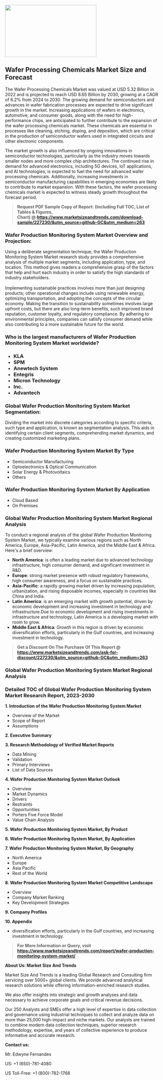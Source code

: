 <p><img class="alignnone size-medium wp-image-20088" src="https://ffe5etoiles.com/wp-content/uploads/2024/12/MST1-300x171.png" alt="" width="300" height="171" /></p><h2>Wafer Processing Chemicals Market Size and Forecast</h2><p>The Wafer Processing Chemicals Market was valued at USD 5.32 Billion in 2022 and is projected to reach USD 8.65 Billion by 2030, growing at a CAGR of 6.2% from 2024 to 2030. The growing demand for semiconductors and advances in wafer fabrication processes are expected to drive significant growth in the market. Increasing applications of wafers in electronics, automotive, and consumer goods, along with the need for high-performance chips, are anticipated to further contribute to the expansion of the wafer processing chemicals market. These chemicals are essential in processes like cleaning, etching, doping, and deposition, which are critical in the production of semiconductor wafers used in integrated circuits and other electronic components.</p><p>The market growth is also influenced by ongoing innovations in semiconductor technologies, particularly as the industry moves towards smaller nodes and more complex chip architectures. The continued rise in demand for advanced electronics, including 5G devices, IoT applications, and AI technologies, is expected to fuel the need for advanced wafer processing chemicals. Additionally, increasing investments in semiconductor manufacturing capabilities in emerging economies are likely to contribute to market expansion. With these factors, the wafer processing chemicals market is expected to witness steady growth throughout the forecast period.</p></p><blockquote id="" class=""><strong>Request PDF Sample Copy of Report: (Including Full TOC, List of Tables &amp; Figures, Chart)&nbsp;@&nbsp;<strong><a href="https://www.marketsizeandtrends.com/download-sample/227230/&utm_source=github-GC&utm_medium=263" target="_blank">https://www.marketsizeandtrends.com/download-sample/227230/&utm_source=github-GC&utm_medium=263</a></strong></strong></blockquote><h3 id="" class="">Wafer Production Monitoring System Market&nbsp;Overview and Projection:</h3><p id="" class="">Using a deliberate segmentation technique, the Wafer Production Monitoring System Market research study provides a comprehensive analysis of multiple market segments, including application, type, and location. This method gives readers a comprehensive grasp of the factors that help and hurt each industry in order to satisfy the high standards of industry stakeholders. <br /> <br />Implementing sustainable practices involves more than just designing products; other operational changes include using renewable energy, optimizing transportation, and adopting the concepts of the circular economy. Making the transition to sustainability sometimes involves large upfront costs, but there are also long-term benefits, such improved brand reputation, customer loyalty, and regulatory compliance. By adhering to environmental principles, companies can satisfy consumer demand while also contributing to a more sustainable future for the world.</p><h3 id="" class="">Who is the largest manufacturers of&nbsp;Wafer Production Monitoring System Market worldwide?</h3><h3 class=""><p><ul><li>KLA </li><li> SPM </li><li> Anewtech System </li><li> Entegris </li><li> Micron Technology </li><li> Inc. </li><li> Advantech</li></ul></p></h3><h3 id="" class="">Global&nbsp;Wafer Production Monitoring System Market Segmentation:</h3><p id="" class="">Dividing the market into discrete categories according to specific criteria, such type and application, is known as segmentation analysis. This aids in identifying certain client segments, comprehending market dynamics, and creating customized marketing plans.</p><h3 id="" class="">Wafer Production Monitoring System Market&nbsp;By Type</h3><p><p><ul><li>Semiconductor Manufacturing</li><li> Optoelectronics & Optical Communication</li><li> Solar Energy & Photovoltaics</li><li> Others</p></li></ul></p></p><h3 id="" class="">Wafer Production Monitoring System Market&nbsp;By Application</h3><p class=""><p><ul><li>Cloud Based</li><li> On Premises</li></ul></p></p><h3 id="" class="">Global Wafer Production Monitoring System Market Regional Analysis</h3><p id="" class="">To conduct a regional analysis of the global Wafer Production Monitoring System Market, we typically examine various regions such as North America, Europe, Asia-Pacific, Latin America, and the Middle East &amp; Africa. Here's a brief overview:</p><ul><li><strong>North America</strong>: is often a leading market due to advanced technology infrastructure, high consumer demand, and significant investment in R&amp;D.</li><li><strong>Europe</strong>: strong market presence with robust regulatory frameworks, high consumer awareness, and a focus on sustainable practices.</li><li><strong>Asia-Pacific</strong>: a rapidly growing market driven by increasing population, urbanization, and rising disposable incomes, especially in countries like China and India.</li><li><strong>Latin America</strong>: is an emerging market with growth potential, driven by economic development and increasing investment in technology and infrastructure.Due to economic development and rising investments in infrastructure and technology, Latin America is a developing market with room to grow.</li><li><strong>Middle East &amp; Africa</strong>: Growth in this region is driven by economic diversification efforts, particularly in the Gulf countries, and increasing investment in technology.</li></ul><blockquote id="" class=""><strong>Get a Discount On The Purchase Of This Report @ <strong><a href="https://www.marketsizeandtrends.com/ask-for-discount/227230/&utm_source=github-GC&utm_medium=263" target="_blank">https://www.marketsizeandtrends.com/ask-for-discount/227230/&utm_source=github-GC&utm_medium=263</a></strong></strong></blockquote><h3 id="" class="">Global Wafer Production Monitoring System Market Regional Analysis</h3><h3 id="" class="">Detailed TOC of Global Wafer Production Monitoring System Market Research Report, 2023-2030</h3><p id="" class=""><strong>1. Introduction of the Wafer Production Monitoring System Market</strong></p><ul><li>Overview of the Market</li><li>Scope of Report</li><li>Assumptions</li></ul><p id="" class=""><strong>2. Executive Summary</strong></p><p id="" class=""><strong>3. Research Methodology of Verified Market Reports</strong></p><ul><li>Data Mining</li><li>Validation</li><li>Primary Interviews</li><li>List of Data Sources</li></ul><p id="" class=""><strong>4. Wafer Production Monitoring System Market Outlook</strong></p><ul><li>Overview</li><li>Market Dynamics</li><li>Drivers</li><li>Restraints</li><li>Opportunities</li><li>Porters Five Force Model</li><li>Value Chain Analysis</li></ul><p id="" class=""><strong>5. Wafer Production Monitoring System Market, By Product</strong></p><p id="" class=""><strong>6. Wafer Production Monitoring System Market, By Application</strong></p><p id="" class=""><strong>7. Wafer Production Monitoring System Market, By Geography</strong></p><ul><li>North America</li><li>Europe</li><li>Asia Pacific</li><li>Rest of the World</li></ul><p id="" class=""><strong>8. Wafer Production Monitoring System Market Competitive Landscape</strong></p><ul><li>Overview</li><li>Company Market Ranking</li><li>Key Development Strategies</li></ul><p id="" class=""><strong>9. Company Profiles</strong></p><p id="" class=""><strong>10. Appendix</strong></p><ul><li>diversification efforts, particularly in the Gulf countries, and increasing investment in technology.</li></ul><blockquote id="" class=""><strong>For More Information or Query, visit <strong><strong><a href="https://www.marketsizeandtrends.com/report/wafer-production-monitoring-system-market/" target="_blank">https://www.marketsizeandtrends.com/report/wafer-production-monitoring-system-market/</a></strong></strong></strong></blockquote><p id="" class=""><strong>About Us: Market Size And Trends</strong></p><p id="" class="">Market Size And Trends is a leading Global Research and Consulting firm servicing over 5000+ global clients. We provide advanced analytical research solutions while offering information-enriched research studies.</p><p id="" class="">We also offer insights into strategic and growth analyses and data necessary to achieve corporate goals and critical revenue decisions.</p><p id="" class="">Our 250 Analysts and SMEs offer a high level of expertise in data collection and governance using industrial techniques to collect and analyze data on more than 25,000 high-impact and niche markets. Our analysts are trained to combine modern data collection techniques, superior research methodology, expertise, and years of collective experience to produce informative and accurate research.</p><p id="" class=""><strong>Contact us:</strong></p><p id="" class="">Mr. Edwyne Fernandes</p><p id="" class="">US: +1 (650)-781-4080</p><p id="" class="">US Toll-Free: +1 (800)-782-1768</p>

